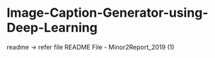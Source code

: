 # Image-Caption-Generator-using-Deep-Learning
readme -> refer file README File - Minor2Report_2019 (1)
